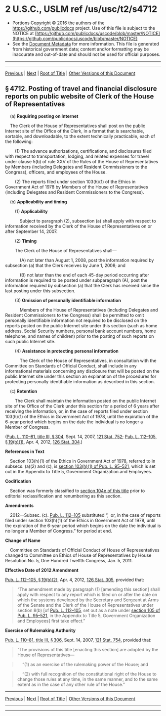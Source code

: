 ---
---

# 2 U.S.C., USLM ref /us/usc/t2/s4712

* Portions Copyright © 2016 the authors of the https://github.com/publicdocs project.
  Use of this file is subject to the NOTICE at [https://github.com/publicdocs/uscode/blob/master/NOTICE](https://github.com/publicdocs/uscode/blob/master/NOTICE)
* See the [Document Metadata](././../../../../..//README.md) for more information.
  This file is generated from historical government data; content and/or formatting may be inaccurate and out-of-date and should not be used for official purposes.

----------
----------

[Previous](./../../../../..//us/usc/t2/ch47/schII/m__us_usc_t2_s4711.md) | [Next](./../../../../..//us/usc/t2/ch47/schII/m__us_usc_t2_s4713.md) | [Root of Title](./../../../../../) | [Other Versions of this Document](https://publicdocs.github.io/go/links?ns=uslm&ref=%2Fus%2Fusc%2Ft2%2Fs4712)

## § 4712. Posting of travel and financial disclosure reports on public website of Clerk of the House of Representatives

    (a) __Requiring posting on Internet__ 

    The Clerk of the House of Representatives shall post on the public Internet site of the Office of the Clerk, in a format that is searchable, sortable, and downloadable, to the extent technically practicable, each of the following:

        (1) The advance authorizations, certifications, and disclosures filed with respect to transportation, lodging, and related expenses for travel under clause 5(b) of rule XXV of the Rules of the House of Representatives by Members (including Delegates and Resident Commissioners to the Congress), officers, and employees of the House.

        (2) The reports filed under section 103(h)(1) of the Ethics in Government Act of 1978 by Members of the House of Representatives (including Delegates and Resident Commissioners to the Congress).

    (b) __Applicability and timing__ 

        (1) __Applicability__ 

            Subject to paragraph (2), subsection (a) shall apply with respect to information received by the Clerk of the House of Representatives on or after September 14, 2007.

        (2) __Timing__ 

        The Clerk of the House of Representatives shall—

            (A) not later than August 1, 2008, post the information required by subsection (a) that the Clerk receives by June 1, 2008; and

            (B) not later than the end of each 45-day period occurring after information is required to be posted under subparagraph (A), post the information required by subsection (a) that the Clerk has received since the last posting under this subsection.

        (3) __Omission of personally identifiable information__ 

            Members of the House of Representatives (including Delegates and Resident Commissioners to the Congress) shall be permitted to omit personally identifiable information not required to be disclosed on the reports posted on the public Internet site under this section (such as home address, Social Security numbers, personal bank account numbers, home telephone, and names of children) prior to the posting of such reports on such public Internet site.

        (4) __Assistance in protecting personal information__ 

            The Clerk of the House of Representatives, in consultation with the Committee on Standards of Official Conduct, shall include in any informational materials concerning any disclosure that will be posted on the public Internet site under this section an explanation of the procedures for protecting personally identifiable information as described in this section.

    (c) __Retention__ 

        The Clerk shall maintain the information posted on the public Internet site of the Office of the Clerk under this section for a period of 6 years after receiving the information, or, in the case of reports filed under section 103(h)(1) of the Ethics in Government Act of 1978, until the expiration of the 6-year period which begins on the date the individual is no longer a Member of Congress.

([Pub. L. 110–81, title III, § 304][/us/pl/110/81/s304], Sept. 14, 2007, [121 Stat. 752][/us/stat/121/752]; [Pub. L. 112–105, § 19(b)(1)][/us/pl/112/105/s19/b/1], Apr. 4, 2012, [126 Stat. 304][/us/stat/126/304].)

 __References in Text__ 

    Section 103(h)(1) of the Ethics in Government Act of 1978, referred to in subsecs. (a)(2) and (c), is [section 103(h)(1) of Pub. L. 95–521][/us/pl/95/521/s103/h/1], which is set out in the Appendix to Title 5, Government Organization and Employees.

 __Codification__ 

    Section was formerly classified to [section 104e of this title][/us/usc/t2/s104e] prior to editorial reclassification and renumbering as this section.

 __Amendments__ 

    2012—Subsec. (c). [Pub. L. 112–105][/us/pl/112/105] substituted “, or, in the case of reports filed under section 103(h)(1) of the Ethics in Government Act of 1978, until the expiration of the 6-year period which begins on the date the individual is no longer a Member of Congress.” for period at end.

 __Change of Name__ 

    Committee on Standards of Official Conduct of House of Representatives changed to Committee on Ethics of House of Representatives by House Resolution No. 5, One Hundred Twelfth Congress, Jan. 5, 2011.

 __Effective Date of 2012 Amendment__ 

[Pub. L. 112–105, § 19(b)(2)][/us/pl/112/105/s19/b/2], Apr. 4, 2012, [126 Stat. 305][/us/stat/126/305], provided that: 

> “The amendment made by paragraph (1) \[amending this section\] shall apply with respect to any report which is filed on or after the date on which the systems developed by the Secretary and Sergeant at Arms of the Senate and the Clerk of the House of Representatives under section 8(b) \[of [Pub. L. 112–105][/us/pl/112/105], set out as a note under [section 105 of Pub. L. 95–521][/us/pl/95/521/s105], in the Appendix to Title 5, Government Organization and Employees\] first take effect.”

 __Exercise of Rulemaking Authority__ 

[Pub. L. 110–81, title III, § 306][/us/pl/110/81/s306], Sept. 14, 2007, [121 Stat. 754][/us/stat/121/754], provided that: 

> “The provisions of this title \[enacting this section\] are adopted by the House of Representatives—

>     “(1) as an exercise of the rulemaking power of the House; and

>     “(2) with full recognition of the constitutional right of the House to change those rules at any time, in the same manner, and to the same extent as in the case of any other rule of the House.”

----------

[Previous](./../../../../..//us/usc/t2/ch47/schII/m__us_usc_t2_s4711.md) | [Next](./../../../../..//us/usc/t2/ch47/schII/m__us_usc_t2_s4713.md) | [Root of Title](./../../../../../) | [Other Versions of this Document](https://publicdocs.github.io/go/links?ns=uslm&ref=%2Fus%2Fusc%2Ft2%2Fs4712)

----------
----------

[/us/pl/110/81/s304]: https://publicdocs.github.io/go/links?ns=uslm&ref=%2Fus%2Fpl%2F110%2F81%2Fs304
[/us/stat/121/752]: https://publicdocs.github.io/go/links?ns=uslm&ref=%2Fus%2Fstat%2F121%2F752
[/us/pl/112/105/s19/b/1]: https://publicdocs.github.io/go/links?ns=uslm&ref=%2Fus%2Fpl%2F112%2F105%2Fs19%2Fb%2F1
[/us/stat/126/304]: https://publicdocs.github.io/go/links?ns=uslm&ref=%2Fus%2Fstat%2F126%2F304
[/us/pl/95/521/s103/h/1]: https://publicdocs.github.io/go/links?ns=uslm&ref=%2Fus%2Fpl%2F95%2F521%2Fs103%2Fh%2F1
[/us/usc/t2/s104e]: https://publicdocs.github.io/go/links?ns=uslm&ref=%2Fus%2Fusc%2Ft2%2Fs104e
[/us/pl/112/105]: https://publicdocs.github.io/go/links?ns=uslm&ref=%2Fus%2Fpl%2F112%2F105
[/us/pl/112/105/s19/b/2]: https://publicdocs.github.io/go/links?ns=uslm&ref=%2Fus%2Fpl%2F112%2F105%2Fs19%2Fb%2F2
[/us/stat/126/305]: https://publicdocs.github.io/go/links?ns=uslm&ref=%2Fus%2Fstat%2F126%2F305
[/us/pl/112/105]: https://publicdocs.github.io/go/links?ns=uslm&ref=%2Fus%2Fpl%2F112%2F105
[/us/pl/95/521/s105]: https://publicdocs.github.io/go/links?ns=uslm&ref=%2Fus%2Fpl%2F95%2F521%2Fs105
[/us/pl/110/81/s306]: https://publicdocs.github.io/go/links?ns=uslm&ref=%2Fus%2Fpl%2F110%2F81%2Fs306
[/us/stat/121/754]: https://publicdocs.github.io/go/links?ns=uslm&ref=%2Fus%2Fstat%2F121%2F754


